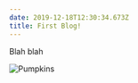 ```yaml
---
date: 2019-12-18T12:30:34.673Z
title: First Blog!
---
```

Blah blah

![Pumpkins](/assets/img_20191024_195158.jpg "Pumpkins")
